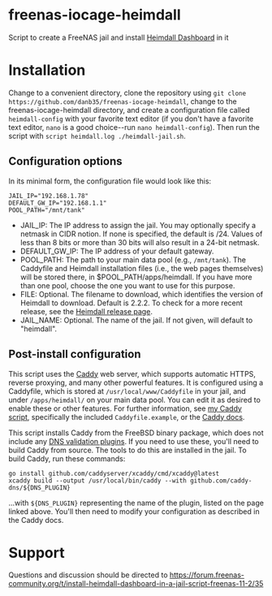 # freenas-iocage-heimdall
Script to create a FreeNAS jail and install [Heimdall Dashboard](https://heimdall.site/) in it

# Installation
Change to a convenient directory, clone the repository using `git clone https://github.com/danb35/freenas-iocage-heimdall`, change to the freenas-iocage-heimdall directory, and create a configuration file called `heimdall-config` with your favorite text editor (if you don't have a favorite text editor, `nano` is a good choice--run `nano heimdall-config`).  Then run the script with `script heimdall.log ./heimdall-jail.sh`.

## Configuration options
In its minimal form, the configuration file would look like this:
```
JAIL_IP="192.168.1.78"
DEFAULT_GW_IP="192.168.1.1"
POOL_PATH="/mnt/tank"
```

* JAIL_IP:  The IP address to assign the jail.  You may optionally specify a netmask in CIDR notion.  If none is specified, the default is /24.  Values of less than 8 bits or more than 30 bits will also result in a 24-bit netmask.
* DEFAULT_GW_IP:  The IP address of your default gateway.
* POOL_PATH:  The path to your main data pool (e.g., `/mnt/tank`).  The Caddyfile and Heimdall installation files (i.e., the web pages themselves) will be stored there, in $POOL_PATH/apps/heimdall.  If you have more than one pool, choose the one you want to use for this purpose.
* FILE:  Optional.  The filename to download, which identifies the version of Heimdall to download.  Default is 2.2.2.  To check for a more recent release, see the [Heimdall release page](https://github.com/linuxserver/Heimdall/releases).
* JAIL_NAME:  Optional.  The name of the jail.  If not given, will default to "heimdall".

## Post-install configuration
This script uses the [Caddy](https://caddyserver.com/) web server, which supports automatic HTTPS, reverse proxying, and many other powerful features.  It is configured using a Caddyfile, which is stored at `/usr/local/www/Caddyfile` in your jail, and under `/apps/heimdall/` on your main data pool.  You can edit it as desired to enable these or other features.  For further information, see [my Caddy script](https://github.com/danb35/freenas-iocage-caddy), specifically the included `Caddyfile.example`, or the [Caddy docs](https://caddyserver.com/docs/caddyfile).

This script installs Caddy from the FreeBSD binary package, which does not include any [DNS validation plugins](https://caddyserver.com/download).  If you need to use these, you'll need to build Caddy from source.  The tools to do this are installed in the jail.  To build Caddy, run these commands:
```
go install github.com/caddyserver/xcaddy/cmd/xcaddy@latest
xcaddy build --output /usr/local/bin/caddy --with github.com/caddy-dns/${DNS_PLUGIN}
```
...with `${DNS_PLUGIN}` representing the name of the plugin, listed on the page linked above.  You'll then need to modify your configuration as described in the Caddy docs.

# Support
Questions and discussion should be directed to https://forum.freenas-community.org/t/install-heimdall-dashboard-in-a-jail-script-freenas-11-2/35
